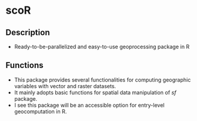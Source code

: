 # scoR
## Description
+ Ready-to-be-parallelized and easy-to-use geoprocessing package in R
    
## Functions
+ This package provides several functionalities for computing geographic variables with vector and raster datasets.
+ It mainly adopts basic functions for spatial data manipulation of $sf$ package. 
+ I see this package will be an accessible option for entry-level geocomputation in R.
